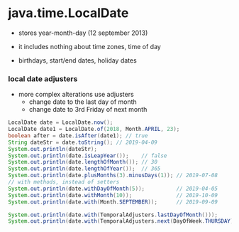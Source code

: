 # java.time.LocalDate

- stores year-month-day (12 september 2013)

- it includes nothing about time zones, time of day

- birthdays, start/end dates, holiday dates


### local date adjusters

- more complex alterations use adjusters
  - change date to the last day of month
  - change date to 3rd Friday of next month


```java
LocalDate date = LocalDate.now();
LocalDate date1 = LocalDate.of(2018, Month.APRIL, 23);
boolean after = date.isAfter(date1); // true
String dateStr = date.toString(); // 2019-04-09
System.out.println(dateStr);
System.out.println(date.isLeapYear());    // false
System.out.println(date.lengthOfMonth()); // 30
System.out.println(date.lengthOfYear());  // 365
System.out.println(date.plusMonths(3).minusDays(1)); // 2019-07-08
// with methods, instead of setters
System.out.println(date.withDayOfMonth(5));          // 2019-04-05
System.out.println(date.withMonth(10));              // 2019-10-09
System.out.println(date.with(Month.SEPTEMBER));      // 2019-09-09

System.out.println(date.with(TemporalAdjusters.lastDayOfMonth()));
System.out.println(date.with(TemporalAdjusters.next(DayOfWeek.THURSDAY)));
```
